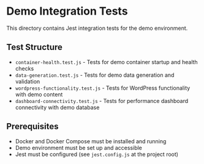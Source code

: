 # Demo Integration Tests

This directory contains Jest integration tests for the demo environment.

## Test Structure

- `container-health.test.js` - Tests for demo container startup and health checks
- `data-generation.test.js` - Tests for demo data generation and validation
- `wordpress-functionality.test.js` - Tests for WordPress functionality with demo content
- `dashboard-connectivity.test.js` - Tests for performance dashboard connectivity with demo database

## Prerequisites

- Docker and Docker Compose must be installed and running
- Demo environment must be set up and accessible
- Jest must be configured (see `jest.config.js` at the project root)
